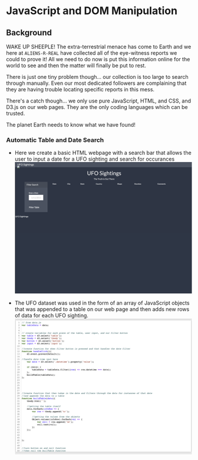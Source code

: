 # JavaScript and DOM Manipulation

## Background

WAKE UP SHEEPLE! The extra-terrestrial menace has come to Earth and we here at `ALIENS-R-REAL` have collected all of the eye-witness reports we could to prove it! All we need to do now is put this information online for the world to see and then the matter will finally be put to rest.

There is just one tiny problem though... our collection is too large to search through manually. Even our most dedicated followers are complaining that they are having trouble locating specific reports in this mess.

There's a catch though... we only use pure JavaScript, HTML, and CSS, and D3.js on our web pages. They are the only coding languages which can be trusted.

The planet Earth needs to know what we have found!

### Automatic Table and Date Search

* Here we create a basic HTML webpage with a search bar that allows the user to input a date for a UFO sighting and search for occurances 
![HomePage](Images/HomePage.png) 

* The UFO dataset was used in the form of an array of JavaScript objects that was appended to a table on our web page and then adds new rows of data for each UFO sighting.
![JavaScript](Images/JavaScript.png)
